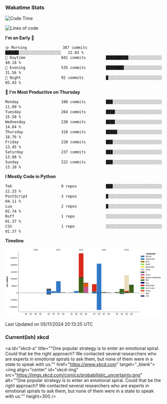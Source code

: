 ### Wakatime Stats
<!--START_SECTION:waka-->
![Code Time](http://img.shields.io/badge/Code%20Time-2%2C921%20hrs%2042%20mins-blue)

![Lines of code](https://img.shields.io/badge/From%20Hello%20World%20I%27ve%20Written-988.2%20thousand%20lines%20of%20code-blue)

**I'm an Early 🐤** 

```text
🌞 Morning                387 commits         ██████░░░░░░░░░░░░░░░░░░░   22.83 % 
🌆 Daytime                681 commits         ██████████░░░░░░░░░░░░░░░   40.18 % 
🌃 Evening                535 commits         ████████░░░░░░░░░░░░░░░░░   31.56 % 
🌙 Night                  92 commits          █░░░░░░░░░░░░░░░░░░░░░░░░   05.43 % 
```
📅 **I'm Most Productive on Thursday** 

```text
Monday                   188 commits         ███░░░░░░░░░░░░░░░░░░░░░░   11.09 % 
Tuesday                  264 commits         ████░░░░░░░░░░░░░░░░░░░░░   15.58 % 
Wednesday                238 commits         ████░░░░░░░░░░░░░░░░░░░░░   14.04 % 
Thursday                 318 commits         █████░░░░░░░░░░░░░░░░░░░░   18.76 % 
Friday                   228 commits         ███░░░░░░░░░░░░░░░░░░░░░░   13.45 % 
Saturday                 237 commits         ███░░░░░░░░░░░░░░░░░░░░░░   13.98 % 
Sunday                   222 commits         ███░░░░░░░░░░░░░░░░░░░░░░   13.10 % 
```


**I Mostly Code in Python** 

```text
TeX                      9 repos             ███░░░░░░░░░░░░░░░░░░░░░░   12.33 % 
PostScript               3 repos             █░░░░░░░░░░░░░░░░░░░░░░░░   04.11 % 
Lua                      2 repos             █░░░░░░░░░░░░░░░░░░░░░░░░   02.74 % 
Roff                     1 repo              ░░░░░░░░░░░░░░░░░░░░░░░░░   01.37 % 
CSS                      1 repo              ░░░░░░░░░░░░░░░░░░░░░░░░░   01.37 % 
```



**Timeline**

![Lines of Code chart](https://raw.githubusercontent.com/joshuajeschek/joshuajeschek/main/assets/bar_graph.png)


 Last Updated on 05/11/2024 20:13:25 UTC
<!--END_SECTION:waka-->

### Current(ish) xkcd
<a id="xkcd-a" title=""One popular strategy is to enter an emotional spiral. Could that be the right approach? We contacted several researchers who are experts in emotional spirals to ask them, but none of them were in a state to speak with us."" href="https://www.xkcd.com" target="_blank">
        <img align="center" id="xkcd-img" src="https://imgs.xkcd.com/comics/probabilistic_uncertainty.png" alt=""One popular strategy is to enter an emotional spiral. Could that be the right approach? We contacted several researchers who are experts in emotional spirals to ask them, but none of them were in a state to speak with us."" height=300 />
</a>
